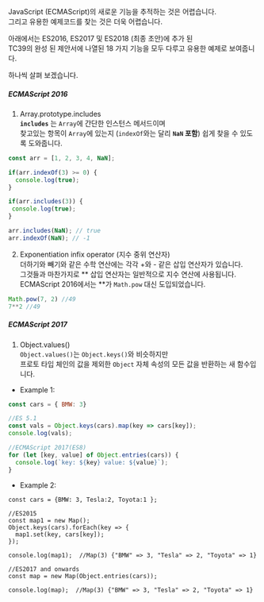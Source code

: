 
JavaScript (ECMAScript)의 새로운 기능을 추적하는 것은 어렵습니다.  
그리고 유용한 예제코드를 찾는 것은 더욱 어렵습니다.  


아래에서는 ES2016, ES2017 및 ES2018 (최종 초안)에 추가 된  
TC39의 완성 된 제안서에 나열된 18 가지 기능을 모두 다루고 유용한 예제로 보여줍니다.  

하나씩 살펴 보겠습니다.  

##### ECMAScript 2016

1. Array.prototype.includes  
**`includes`** 는 `Array`에 간단한 인스턴스 메서드이며  
찾고있는 항목이 `Array`에 있는지 (`indexOf`와는 달리 **`NaN` 포함**) 쉽게 찾을 수 있도록 도와줍니다.  

~~~javascript
const arr = [1, 2, 3, 4, NaN];

if(arr.indexOf(3) >= 0) {
  console.log(true);
}

if(arr.includes(3)) {
 console.log(true);
}

arr.includes(NaN); // true
arr.indexOf(NaN); // -1
~~~

2. Exponentiation infix operator (지수 중위 연산자)  
더하기와 빼기와 같은 수학 연산에는 각각 +와 - 같은 삽입 연산자가 있습니다.  
그것들과 마찬가지로 \*\* 삽입 연산자는 일반적으로 지수 연산에 사용됩니다.  
ECMAScript 2016에서는 \*\*가 `Math.pow` 대신 도입되었습니다.  
~~~javascript
Math.pow(7, 2) //49
7**2 //49
~~~

##### ECMAScript 2017
1. Object.values()  
`Object.values()`는 `Object.keys()`와 비슷하지만  
프로토 타입 체인의 값을 제외한 `Object` 자체 속성의 모든 값을 반환하는 새 함수입니다.  
* Example 1:
~~~javascript
const cars = { BMW: 3}

//ES 5.1
const vals = Object.keys(cars).map(key => cars[key]);
console.log(vals);

//ECMAScript 2017(ES8)
for (let [key, value] of Object.entries(cars)) {
  console.log(`key: ${key} value: ${value}`);
}
~~~
* Example 2:
~~~
const cars = {BMW: 3, Tesla:2, Toyota:1 };

//ES2015
const map1 = new Map();
Object.keys(cars).forEach(key => {
  map1.set(key, cars[key]);
});

console.log(map1);  //Map(3) {"BMW" => 3, "Tesla" => 2, "Toyota" => 1}

//ES2017 and onwards
const map = new Map(Object.entries(cars));

console.log(map);  //Map(3) {"BMW" => 3, "Tesla" => 2, "Toyota" => 1}
~~~



